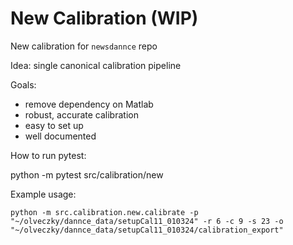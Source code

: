 # New Calibration (WIP)

New calibration for `newsdannce` repo

Idea: single canonical calibration pipeline

Goals:
- remove dependency on Matlab
- robust, accurate calibration
- easy to set up
- well documented 

How to run pytest:

python -m pytest src/calibration/new

Example usage:

```
python -m src.calibration.new.calibrate -p "~/olveczky/dannce_data/setupCal11_010324" -r 6 -c 9 -s 23 -o "~/olveczky/dannce_data/setupCal11_010324/calibration_export"
```
